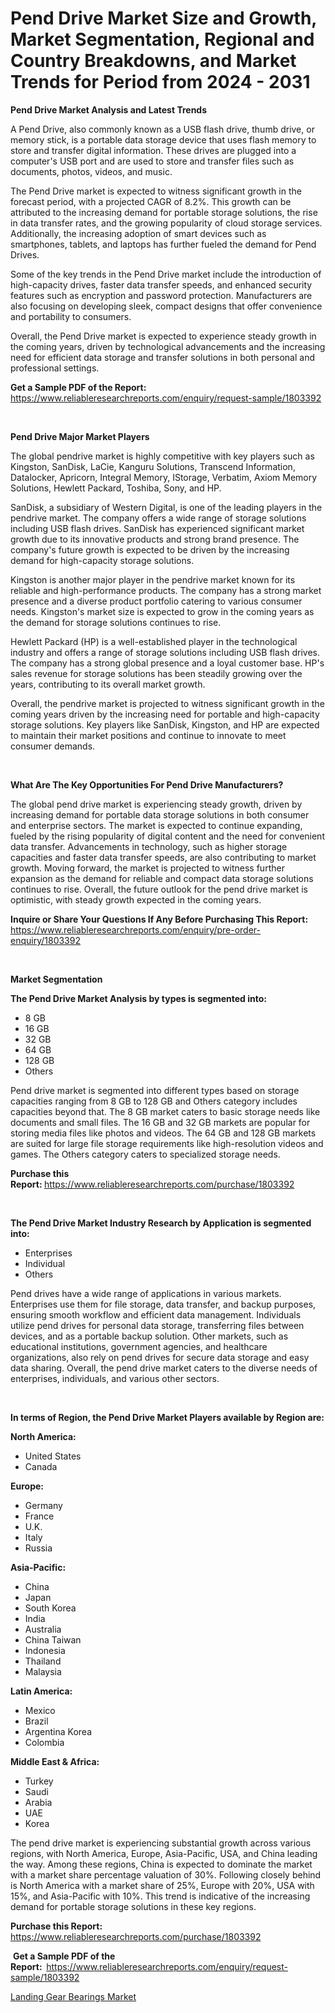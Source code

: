 <p><h1>Pend Drive Market Size and Growth, Market Segmentation, Regional and Country Breakdowns, and Market Trends for Period from 2024 -  2031</h1></p><p><strong>Pend Drive Market Analysis and Latest Trends</strong></p>
<p><p>A Pend Drive, also commonly known as a USB flash drive, thumb drive, or memory stick, is a portable data storage device that uses flash memory to store and transfer digital information. These drives are plugged into a computer's USB port and are used to store and transfer files such as documents, photos, videos, and music.</p><p>The Pend Drive market is expected to witness significant growth in the forecast period, with a projected CAGR of 8.2%. This growth can be attributed to the increasing demand for portable storage solutions, the rise in data transfer rates, and the growing popularity of cloud storage services. Additionally, the increasing adoption of smart devices such as smartphones, tablets, and laptops has further fueled the demand for Pend Drives.</p><p>Some of the key trends in the Pend Drive market include the introduction of high-capacity drives, faster data transfer speeds, and enhanced security features such as encryption and password protection. Manufacturers are also focusing on developing sleek, compact designs that offer convenience and portability to consumers.</p><p>Overall, the Pend Drive market is expected to experience steady growth in the coming years, driven by technological advancements and the increasing need for efficient data storage and transfer solutions in both personal and professional settings.</p></p>
<p><strong>Get a Sample PDF of the Report:&nbsp;</strong> <a href="https://www.reliableresearchreports.com/enquiry/request-sample/1803392">https://www.reliableresearchreports.com/enquiry/request-sample/1803392</a></p>
<p>&nbsp;</p>
<p><strong>Pend Drive Major Market Players</strong></p>
<p><p>The global pendrive market is highly competitive with key players such as Kingston, SanDisk, LaCie, Kanguru Solutions, Transcend Information, Datalocker, Apricorn, Integral Memory, IStorage, Verbatim, Axiom Memory Solutions, Hewlett Packard, Toshiba, Sony, and HP. </p><p>SanDisk, a subsidiary of Western Digital, is one of the leading players in the pendrive market. The company offers a wide range of storage solutions including USB flash drives. SanDisk has experienced significant market growth due to its innovative products and strong brand presence. The company's future growth is expected to be driven by the increasing demand for high-capacity storage solutions.</p><p>Kingston is another major player in the pendrive market known for its reliable and high-performance products. The company has a strong market presence and a diverse product portfolio catering to various consumer needs. Kingston's market size is expected to grow in the coming years as the demand for storage solutions continues to rise.</p><p>Hewlett Packard (HP) is a well-established player in the technological industry and offers a range of storage solutions including USB flash drives. The company has a strong global presence and a loyal customer base. HP's sales revenue for storage solutions has been steadily growing over the years, contributing to its overall market growth.</p><p>Overall, the pendrive market is projected to witness significant growth in the coming years driven by the increasing need for portable and high-capacity storage solutions. Key players like SanDisk, Kingston, and HP are expected to maintain their market positions and continue to innovate to meet consumer demands.</p></p>
<p>&nbsp;</p>
<p><strong>What Are The Key Opportunities For Pend Drive Manufacturers?</strong></p>
<p><p>The global pend drive market is experiencing steady growth, driven by increasing demand for portable data storage solutions in both consumer and enterprise sectors. The market is expected to continue expanding, fueled by the rising popularity of digital content and the need for convenient data transfer. Advancements in technology, such as higher storage capacities and faster data transfer speeds, are also contributing to market growth. Moving forward, the market is projected to witness further expansion as the demand for reliable and compact data storage solutions continues to rise. Overall, the future outlook for the pend drive market is optimistic, with steady growth expected in the coming years.</p></p>
<p><strong>Inquire or Share Your Questions If Any Before Purchasing This Report:</strong> <a href="https://www.reliableresearchreports.com/enquiry/pre-order-enquiry/1803392">https://www.reliableresearchreports.com/enquiry/pre-order-enquiry/1803392</a></p>
<p>&nbsp;</p>
<p><strong>Market Segmentation</strong></p>
<p><strong>The Pend Drive Market Analysis by types is segmented into:</strong></p>
<p><ul><li>8 GB</li><li>16 GB</li><li>32 GB</li><li>64 GB</li><li>128 GB</li><li>Others</li></ul></p>
<p><p>Pend drive market is segmented into different types based on storage capacities ranging from 8 GB to 128 GB and Others category includes capacities beyond that. The 8 GB market caters to basic storage needs like documents and small files. The 16 GB and 32 GB markets are popular for storing media files like photos and videos. The 64 GB and 128 GB markets are suited for large file storage requirements like high-resolution videos and games. The Others category caters to specialized storage needs.</p></p>
<p><strong>Purchase this Report:&nbsp;</strong><a href="https://www.reliableresearchreports.com/purchase/1803392">https://www.reliableresearchreports.com/purchase/1803392</a></p>
<p>&nbsp;</p>
<p><strong>The Pend Drive Market Industry Research by Application is segmented into:</strong></p>
<p><ul><li>Enterprises</li><li>Individual</li><li>Others</li></ul></p>
<p><p>Pend drives have a wide range of applications in various markets. Enterprises use them for file storage, data transfer, and backup purposes, ensuring smooth workflow and efficient data management. Individuals utilize pend drives for personal data storage, transferring files between devices, and as a portable backup solution. Other markets, such as educational institutions, government agencies, and healthcare organizations, also rely on pend drives for secure data storage and easy data sharing. Overall, the pend drive market caters to the diverse needs of enterprises, individuals, and various other sectors.</p></p>
<p>&nbsp;</p>
<p><strong>In terms of Region, the Pend Drive Market Players available by Region are:</strong></p>
<p>
    <p> <strong> North America: </strong>
        <ul>
            <li>United States</li>
            <li>Canada</li>
        </ul>
        </p> 
    <p> <strong> Europe: </strong>
        <ul>
            <li>Germany</li>
            <li>France</li>
            <li>U.K.</li>
            <li>Italy</li>
            <li>Russia</li>
        </ul>
        </p> 
    <p> <strong> Asia-Pacific: </strong>
        <ul>
            <li>China</li>
            <li>Japan</li>
            <li>South Korea</li>
            <li>India</li>
            <li>Australia</li>
            <li>China Taiwan</li>
            <li>Indonesia</li>
            <li>Thailand</li>
            <li>Malaysia</li>
        </ul>
        </p> 
    <p> <strong> Latin America: </strong>
        <ul>
            <li>Mexico</li>
            <li>Brazil</li>
            <li>Argentina Korea</li>
            <li>Colombia</li>
        </ul>
        </p> 
    <p> <strong> Middle East & Africa: </strong>
        <ul>
            <li>Turkey</li>
            <li>Saudi</li>
            <li>Arabia</li>
            <li>UAE</li>
            <li>Korea</li>
        </ul>
    </p>
    </p>
<p><p>The pend drive market is experiencing substantial growth across various regions, with North America, Europe, Asia-Pacific, USA, and China leading the way. Among these regions, China is expected to dominate the market with a market share percentage valuation of 30%. Following closely behind is North America with a market share of 25%, Europe with 20%, USA with 15%, and Asia-Pacific with 10%. This trend is indicative of the increasing demand for portable storage solutions in these key regions.</p></p>
<p><strong>Purchase this Report: </strong><a href="https://www.reliableresearchreports.com/purchase/1803392">https://www.reliableresearchreports.com/purchase/1803392</a></p>
<p>&nbsp;<strong>Get a Sample PDF of the Report:&nbsp;&nbsp;</strong><a href="https://www.reliableresearchreports.com/enquiry/request-sample/1803392">https://www.reliableresearchreports.com/enquiry/request-sample/1803392</a></p>
<p><strong></strong></p>
<p><p><a href="https://confirmed-shield-e13.notion.site/Landing-Gear-Bearings-Market-Size-Share-Trends-Analysis-Report-By-Application-Regional-Outlook--8580d420bdc44a1dbd4abb7d07842868">Landing Gear Bearings Market</a></p></p>